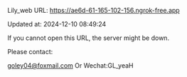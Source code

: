 Lily_web URL: https://ae6d-61-165-102-156.ngrok-free.app

Updated at: 2024-12-10 08:49:24

If you cannot open this URL, the server might be down.

Please contact: 

goley04@foxmail.com Or Wechat:GL_yeaH